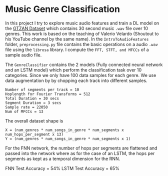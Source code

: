 # Music Genre Classification

In this project I try to explore music audio features and train a DL model on the [GTZAN Dataset](https://www.kaggle.com/datasets/andradaolteanu/gtzan-dataset-music-genre-classification) which contains 30 second music `.wav` file over 10 genres. This work is based on the teaching of Valerio Velardo (Shoutout to his YouTube channel by the same name). In the `IntroToAudioFeatures` folder, `preprocessing.py` file contains the basic operations on a audio `.wav` file using the `librosa` library. I compute the `FFT, STFT, and MFCCs` of a sample audio file.

The `GenreClassifier` contains the 2 models (Fully connected neural network and an LSTM model) which perform the classification task over 10 categories. Since we only have 100 data samples for each genre. We use data augmentation by by chopping each track into different samples. 
``` 
Number of segments per track = 10
Hoplength for Fourier Transforms = 512
Total Duration = 30 secs
Segment Duration = 3 secs
Sample rate = 22050
Num of MFCCs = 13
```
The overall dataset shape is 
```
X = (num_genres * num_songs_in_genre * num_segments x num_hops_per_segment x 13)
Y = (num_genres * num_songs_in_genre * num_segments x 1)
```

For the FNN network, the number of hops per segments are flattened and passed into the network where as for the case of an LSTM, the hops per segments as kept as a temporal dimension for the RNN.

FNN Test Accuracy = 54%
LSTM Test Accuracy = 65%
